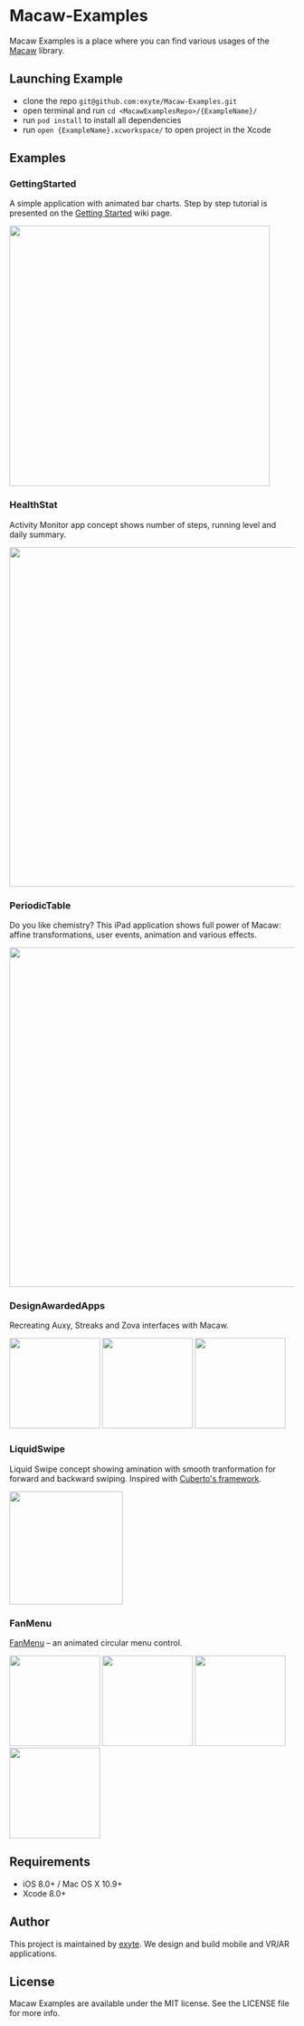 # Macaw-Examples

Macaw Examples is a place where you can find various usages of the [Macaw](https://github.com/exyte/macaw) library.

## Launching Example

* clone the repo `git@github.com:exyte/Macaw-Examples.git`
* open terminal and run `cd <MacawExamplesRepo>/{ExampleName}/`
* run `pod install` to install all dependencies
* run `open {ExampleName}.xcworkspace/` to open project in the Xcode

## Examples

### GettingStarted

A simple application with animated bar charts. Step by step tutorial is presented on the [Getting Started](https://github.com/exyte/Macaw/wiki/Getting-started) wiki page.

<img src="http://i.imgur.com/z61fCY3.gif" width="460">

### HealthStat

Activity Monitor app concept shows number of steps, running level and daily summary.

<img src="http://i.imgur.com/rQIh3qD.gif" width="600">

### PeriodicTable

Do you like chemistry? This iPad application shows full power of Macaw: affine transformations, user events, animation and various effects.

<img src="http://i.imgur.com/pjmxrDI.gif" width="600">

### DesignAwardedApps

Recreating Auxy, Streaks and Zova interfaces with Macaw.

<img src="http://i.imgur.com/NiBT2rv.gif" width="160"> <img src="http://i.imgur.com/bIgHtzt.gif" width="160"> <img src="http://i.imgur.com/Un8TJKc.gif" width="160">

### LiquidSwipe

Liquid Swipe concept showing amination with smooth tranformation for forward and backward swiping. Inspired with [Cuberto's framework](https://github.com/Cuberto/liquid-swipe).

<img src="http://i.imgur.com/H3q2jE2.gif" width="200">

### FanMenu

[FanMenu](https://github.com/exyte/fan-menu) – an animated circular menu control.

<img src="http://i.imgur.com/o6tBKW6.gif" width="160"> <img src="http://i.imgur.com/Hg0GWAz.gif" width="160"> <img src="http://i.imgur.com/erRavyB.gif" width="160"> <img src="http://i.imgur.com/1JXF60f.gif" width="160">

## Requirements
* iOS 8.0+ / Mac OS X 10.9+
* Xcode 8.0+

## Author

This project is maintained by [exyte](http://www.exyte.com). We design and build mobile and VR/AR applications.

## License

Macaw Examples are available under the MIT license. See the LICENSE file for more info.
